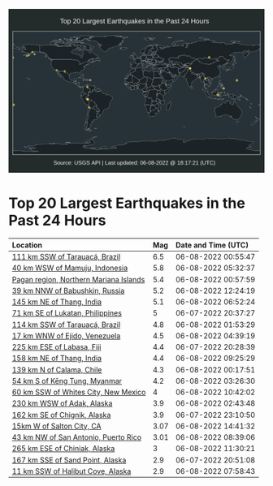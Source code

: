 ![Map](./map.png)

# Top 20 Largest Earthquakes in the Past 24 Hours

| Location | Mag | Date and Time (UTC) |
|:---|:---|:---|
| [111 km SSW of Tarauacá, Brazil](https://earthquake.usgs.gov/earthquakes/eventpage/us7000hfrj) | 6.5 | 06-08-2022 00:55:47 |
| [40 km WSW of Mamuju, Indonesia](https://earthquake.usgs.gov/earthquakes/eventpage/us7000hfu0) | 5.8 | 06-08-2022 05:32:37 |
| [Pagan region, Northern Mariana Islands](https://earthquake.usgs.gov/earthquakes/eventpage/us7000hfrk) | 5.4 | 06-08-2022 00:57:59 |
| [39 km NNW of Babushkin, Russia](https://earthquake.usgs.gov/earthquakes/eventpage/us7000hfw5) | 5.2 | 06-08-2022 12:24:19 |
| [145 km NE of Thang, India](https://earthquake.usgs.gov/earthquakes/eventpage/us7000hfug) | 5.1 | 06-08-2022 06:52:24 |
| [71 km SE of Lukatan, Philippines](https://earthquake.usgs.gov/earthquakes/eventpage/us7000hfpp) | 5 | 06-07-2022 20:37:27 |
| [114 km SSW of Tarauacá, Brazil](https://earthquake.usgs.gov/earthquakes/eventpage/us7000hfsx) | 4.8 | 06-08-2022 01:53:29 |
| [17 km WNW of Ejido, Venezuela](https://earthquake.usgs.gov/earthquakes/eventpage/us7000hftl) | 4.5 | 06-08-2022 04:39:19 |
| [225 km ESE of Labasa, Fiji](https://earthquake.usgs.gov/earthquakes/eventpage/us7000hfpk) | 4.4 | 06-07-2022 20:28:39 |
| [158 km NE of Thang, India](https://earthquake.usgs.gov/earthquakes/eventpage/us7000hfvg) | 4.4 | 06-08-2022 09:25:29 |
| [139 km N of Calama, Chile](https://earthquake.usgs.gov/earthquakes/eventpage/us7000hfra) | 4.3 | 06-08-2022 00:17:51 |
| [54 km S of Kēng Tung, Myanmar](https://earthquake.usgs.gov/earthquakes/eventpage/us7000hft8) | 4.2 | 06-08-2022 03:26:30 |
| [60 km SSW of Whites City, New Mexico](https://earthquake.usgs.gov/earthquakes/eventpage/tx2022ldmr) | 4 | 06-08-2022 10:42:02 |
| [230 km WSW of Adak, Alaska](https://earthquake.usgs.gov/earthquakes/eventpage/us7000hft4) | 3.9 | 06-08-2022 02:43:48 |
| [162 km SE of Chignik, Alaska](https://earthquake.usgs.gov/earthquakes/eventpage/ak02279oo1os) | 3.9 | 06-07-2022 23:10:50 |
| [15km W of Salton City, CA](https://earthquake.usgs.gov/earthquakes/eventpage/ci40036375) | 3.07 | 06-08-2022 14:41:32 |
| [43 km NW of San Antonio, Puerto Rico](https://earthquake.usgs.gov/earthquakes/eventpage/pr71352928) | 3.01 | 06-08-2022 08:39:06 |
| [265 km ESE of Chiniak, Alaska](https://earthquake.usgs.gov/earthquakes/eventpage/us7000hfw3) | 3 | 06-08-2022 11:30:21 |
| [167 km SSE of Sand Point, Alaska](https://earthquake.usgs.gov/earthquakes/eventpage/us7000hfq7) | 2.9 | 06-07-2022 20:51:08 |
| [11 km SSW of Halibut Cove, Alaska](https://earthquake.usgs.gov/earthquakes/eventpage/ak0227b2yqmh) | 2.9 | 06-08-2022 07:58:43 |
